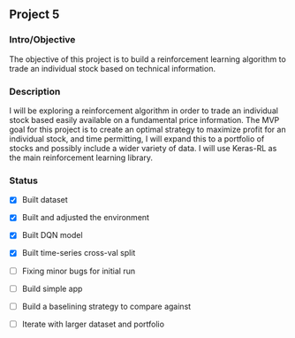 ## Project 5

### Intro/Objective

The objective of this project is to build a reinforcement learning algorithm to trade an individual stock based on technical information.

### Description

I will be exploring a reinforcement algorithm in order to trade an individual stock based easily available on a fundamental price information.  The MVP goal for this project is to create an optimal strategy to maximize profit for an individual stock, and time permitting, I will expand this to a portfolio of stocks and possibly include a wider variety of data.  I will use Keras-RL as the main reinforcement learning library. 

### Status

- [x] Built dataset
- [x] Built and adjusted the environment
- [x] Built DQN model
- [x] Built time-series cross-val split
- [ ] Fixing minor bugs for initial run
- [ ] Build simple app
- [ ] Build a baselining strategy to compare against
- [ ] Iterate with larger dataset and portfolio



